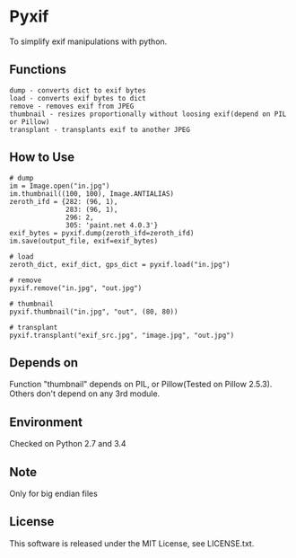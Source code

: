 Pyxif
=====================

To simplify exif manipulations with python.


Functions
--------
    dump - converts dict to exif bytes
    load - converts exif bytes to dict
    remove - removes exif from JPEG
    thumbnail - resizes proportionally without loosing exif(depend on PIL or Pillow)
    transplant - transplants exif to another JPEG


How to Use
--------
    # dump
    im = Image.open("in.jpg")
    im.thumbnail((100, 100), Image.ANTIALIAS)
    zeroth_ifd = {282: (96, 1),
                  283: (96, 1),
                  296: 2,
                  305: 'paint.net 4.0.3'}
    exif_bytes = pyxif.dump(zeroth_ifd=zeroth_ifd)
    im.save(output_file, exif=exif_bytes)

    # load
    zeroth_dict, exif_dict, gps_dict = pyxif.load("in.jpg")

    # remove
    pyxif.remove("in.jpg", "out.jpg")

    # thumbnail
    pyxif.thumbnail("in.jpg", "out", (80, 80))

    # transplant
    pyxif.transplant("exif_src.jpg", "image.jpg", "out.jpg")


Depends on
--------
  Function "thumbnail" depends on PIL, or Pillow(Tested on Pillow 2.5.3).
  Others don't depend on any 3rd module.


Environment
--------
  Checked on Python 2.7 and 3.4


Note
--------
  Only for big endian files


License
--------
  This software is released under the MIT License, see LICENSE.txt.